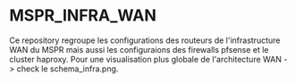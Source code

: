 # MSPR_INFRA_WAN

Ce repository regroupe les configurations des routeurs de l'infrastructure WAN du MSPR mais aussi les configuraions des firewalls pfsense et le cluster haproxy.
Pour une visualisation plus globale de l'architecture WAN -> check le schema_infra.png.
